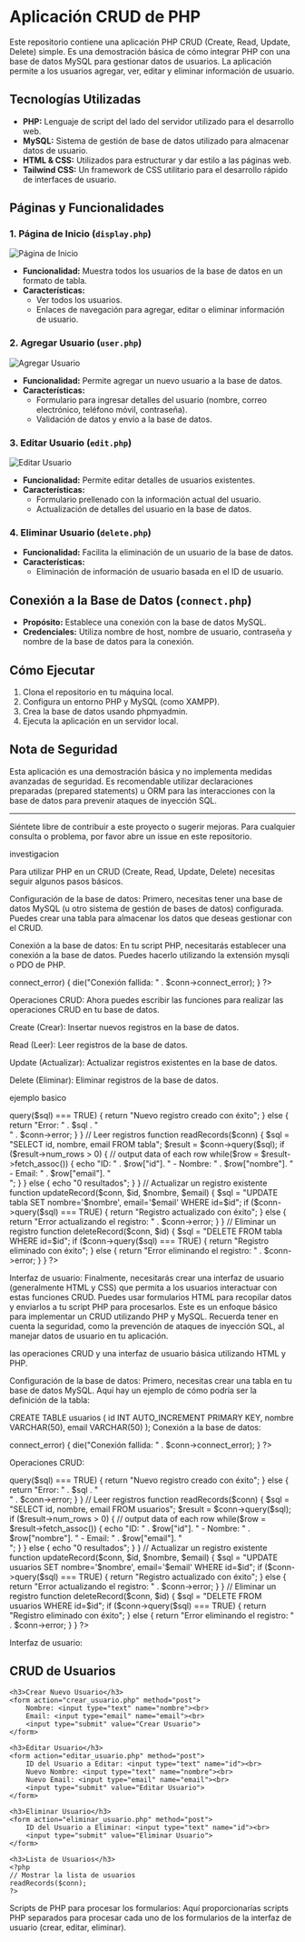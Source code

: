 
# Aplicación CRUD de PHP

Este repositorio contiene una aplicación PHP CRUD (Create, Read, Update, Delete) simple. Es una demostración básica de cómo integrar PHP con una base de datos MySQL para gestionar datos de usuarios. La aplicación permite a los usuarios agregar, ver, editar y eliminar información de usuario.

## Tecnologías Utilizadas

- **PHP:** Lenguaje de script del lado del servidor utilizado para el desarrollo web.
- **MySQL:** Sistema de gestión de base de datos utilizado para almacenar datos de usuario.
- **HTML & CSS:** Utilizados para estructurar y dar estilo a las páginas web.
- **Tailwind CSS:** Un framework de CSS utilitario para el desarrollo rápido de interfaces de usuario.

## Páginas y Funcionalidades

### 1. Página de Inicio (`display.php`)

![Página de Inicio](images/display.png)

- **Funcionalidad:** Muestra todos los usuarios de la base de datos en un formato de tabla.
- **Características:** 
  - Ver todos los usuarios.
  - Enlaces de navegación para agregar, editar o eliminar información de usuario.

### 2. Agregar Usuario (`user.php`)

![Agregar Usuario](images/add.png)

- **Funcionalidad:** Permite agregar un nuevo usuario a la base de datos.
- **Características:** 
  - Formulario para ingresar detalles del usuario (nombre, correo electrónico, teléfono móvil, contraseña).
  - Validación de datos y envío a la base de datos.

### 3. Editar Usuario (`edit.php`)

![Editar Usuario](images/edit.png)

- **Funcionalidad:** Permite editar detalles de usuarios existentes.
- **Características:** 
  - Formulario prellenado con la información actual del usuario.
  - Actualización de detalles del usuario en la base de datos.

### 4. Eliminar Usuario (`delete.php`)

- **Funcionalidad:** Facilita la eliminación de un usuario de la base de datos.
- **Características:** 
  - Eliminación de información de usuario basada en el ID de usuario.

## Conexión a la Base de Datos (`connect.php`)

- **Propósito:** Establece una conexión con la base de datos MySQL.
- **Credenciales:** Utiliza nombre de host, nombre de usuario, contraseña y nombre de la base de datos para la conexión.

## Cómo Ejecutar

1. Clona el repositorio en tu máquina local.
2. Configura un entorno PHP y MySQL (como XAMPP).
3. Crea la base de datos usando phpmyadmin.
4. Ejecuta la aplicación en un servidor local.

## Nota de Seguridad

Esta aplicación es una demostración básica y no implementa medidas avanzadas de seguridad. Es recomendable utilizar declaraciones preparadas (prepared statements) u ORM para las interacciones con la base de datos para prevenir ataques de inyección SQL.

---

Siéntete libre de contribuir a este proyecto o sugerir mejoras. Para cualquier consulta o problema, por favor abre un issue en este repositorio.

investigacion 

Para utilizar PHP en un CRUD (Create, Read, Update, Delete) necesitas seguir algunos pasos básicos. 

Configuración de la base de datos: Primero, necesitas tener una base de datos MySQL (u otro sistema de gestión de bases de datos) configurada. Puedes crear una tabla para almacenar los datos que deseas gestionar con el CRUD.

Conexión a la base de datos: En tu script PHP, necesitarás establecer una conexión a la base de datos. Puedes hacerlo utilizando la extensión mysqli o PDO de PHP.

<?php
$servername = "localhost";
$username = "nombre_usuario";
$password = "contraseña";
$database = "nombre_base_de_datos";

// Crear conexión
$conn = new mysqli($servername, $username, $password, $database);

// Comprobar la conexión
if ($conn->connect_error) {
    die("Conexión fallida: " . $conn->connect_error);
}
?>

Operaciones CRUD: Ahora puedes escribir las funciones para realizar las operaciones CRUD en tu base de datos.

Create (Crear): Insertar nuevos registros en la base de datos.

Read (Leer): Leer registros de la base de datos.

Update (Actualizar): Actualizar registros existentes en la base de datos.

Delete (Eliminar): Eliminar registros de la base de datos.

ejemplo basico 

<?php
// Crear un nuevo registro
function createRecord($conn, $nombre, $email) {
    $sql = "INSERT INTO tabla (nombre, email) VALUES ('$nombre', '$email')";
    if ($conn->query($sql) === TRUE) {
        return "Nuevo registro creado con éxito";
    } else {
        return "Error: " . $sql . "<br>" . $conn->error;
    }
}

// Leer registros
function readRecords($conn) {
    $sql = "SELECT id, nombre, email FROM tabla";
    $result = $conn->query($sql);

    if ($result->num_rows > 0) {
        // output data of each row
        while($row = $result->fetch_assoc()) {
            echo "ID: " . $row["id"]. " - Nombre: " . $row["nombre"]. " - Email: " . $row["email"]. "<br>";
        }
    } else {
        echo "0 resultados";
    }
}

// Actualizar un registro existente
function updateRecord($conn, $id, $nombre, $email) {
    $sql = "UPDATE tabla SET nombre='$nombre', email='$email' WHERE id=$id";
    if ($conn->query($sql) === TRUE) {
        return "Registro actualizado con éxito";
    } else {
        return "Error actualizando el registro: " . $conn->error;
    }
}

// Eliminar un registro
function deleteRecord($conn, $id) {
    $sql = "DELETE FROM tabla WHERE id=$id";
    if ($conn->query($sql) === TRUE) {
        return "Registro eliminado con éxito";
    } else {
        return "Error eliminando el registro: " . $conn->error;
    }
}
?>

Interfaz de usuario: Finalmente, necesitarás crear una interfaz de usuario (generalmente HTML y CSS) que permita a los usuarios interactuar con estas funciones CRUD. Puedes usar formularios HTML para recopilar datos y enviarlos a tu script PHP para procesarlos.
Este es un enfoque básico para implementar un CRUD utilizando PHP y MySQL. Recuerda tener en cuenta la seguridad, como la prevención de ataques de inyección SQL, al manejar datos de usuario en tu aplicación.

las operaciones CRUD y una interfaz de usuario básica utilizando HTML y PHP.

Configuración de la base de datos:
Primero, necesitas crear una tabla en tu base de datos MySQL. Aquí hay un ejemplo de cómo podría ser la definición de la tabla:

CREATE TABLE usuarios (
    id INT AUTO_INCREMENT PRIMARY KEY,
    nombre VARCHAR(50),
    email VARCHAR(50)
);
Conexión a la base de datos:
<?php
$servername = "localhost";
$username = "nombre_usuario";
$password = "contraseña";
$database = "nombre_base_de_datos";

// Crear conexión
$conn = new mysqli($servername, $username, $password, $database);

// Comprobar la conexión
if ($conn->connect_error) {
    die("Conexión fallida: " . $conn->connect_error);
}
?>
Operaciones CRUD:
<?php
// Crear un nuevo registro
function createRecord($conn, $nombre, $email) {
    $sql = "INSERT INTO usuarios (nombre, email) VALUES ('$nombre', '$email')";
    if ($conn->query($sql) === TRUE) {
        return "Nuevo registro creado con éxito";
    } else {
        return "Error: " . $sql . "<br>" . $conn->error;
    }
}

// Leer registros
function readRecords($conn) {
    $sql = "SELECT id, nombre, email FROM usuarios";
    $result = $conn->query($sql);

    if ($result->num_rows > 0) {
        // output data of each row
        while($row = $result->fetch_assoc()) {
            echo "ID: " . $row["id"]. " - Nombre: " . $row["nombre"]. " - Email: " . $row["email"]. "<br>";
        }
    } else {
        echo "0 resultados";
    }
}

// Actualizar un registro existente
function updateRecord($conn, $id, $nombre, $email) {
    $sql = "UPDATE usuarios SET nombre='$nombre', email='$email' WHERE id=$id";
    if ($conn->query($sql) === TRUE) {
        return "Registro actualizado con éxito";
    } else {
        return "Error actualizando el registro: " . $conn->error;
    }
}

// Eliminar un registro
function deleteRecord($conn, $id) {
    $sql = "DELETE FROM usuarios WHERE id=$id";
    if ($conn->query($sql) === TRUE) {
        return "Registro eliminado con éxito";
    } else {
        return "Error eliminando el registro: " . $conn->error;
    }
}
?>
Interfaz de usuario:
<!DOCTYPE html>
<html>
<head>
    <title>CRUD de Usuarios</title>
</head>
<body>
    <h2>CRUD de Usuarios</h2>

    <h3>Crear Nuevo Usuario</h3>
    <form action="crear_usuario.php" method="post">
        Nombre: <input type="text" name="nombre"><br>
        Email: <input type="email" name="email"><br>
        <input type="submit" value="Crear Usuario">
    </form>

    <h3>Editar Usuario</h3>
    <form action="editar_usuario.php" method="post">
        ID del Usuario a Editar: <input type="text" name="id"><br>
        Nuevo Nombre: <input type="text" name="nombre"><br>
        Nuevo Email: <input type="email" name="email"><br>
        <input type="submit" value="Editar Usuario">
    </form>

    <h3>Eliminar Usuario</h3>
    <form action="eliminar_usuario.php" method="post">
        ID del Usuario a Eliminar: <input type="text" name="id"><br>
        <input type="submit" value="Eliminar Usuario">
    </form>

    <h3>Lista de Usuarios</h3>
    <?php
    // Mostrar la lista de usuarios
    readRecords($conn);
    ?>

</body>
</html>
Scripts de PHP para procesar los formularios:
Aquí proporcionarías scripts PHP separados para procesar cada uno de los formularios de la interfaz de usuario (crear, editar, eliminar).
